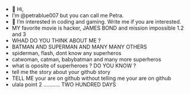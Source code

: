 - 👋 Hi,
- I’m @petrablue007 but you can call me Petra. 
- 👀 I’m interested in coding and gaming. Write me if you are interested.
- MY favorite movie is hacker, JAMES BOND and mission impossible 1.2 and 3
- WHAD DO YOU THINK ABOUT ME ?
- BATMAN AND SUPERMAN AND MANY MANY OTHERS
- spiderman, flash, dont know any superheros
- catwoman, catman, babybatman and many more superheros
- what is oposite of superheroes ? DO YOU KNOW ?
- tell me the story about your github story
- TELL ME your are on github without telling me your are on github
- ulala point 2
...........
  TWO HUNDRED DAYS
